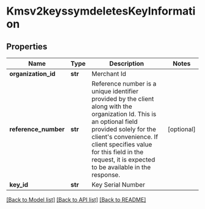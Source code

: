 # Kmsv2keyssymdeletesKeyInformation

## Properties
Name | Type | Description | Notes
------------ | ------------- | ------------- | -------------
**organization_id** | **str** | Merchant Id  | 
**reference_number** | **str** | Reference number is a unique identifier provided by the client along with the organization Id. This is an optional field provided solely for the client&#39;s convenience. If client specifies value for this field in the request, it is expected to be available in the response.  | [optional] 
**key_id** | **str** | Key Serial Number | 

[[Back to Model list]](../README.md#documentation-for-models) [[Back to API list]](../README.md#documentation-for-api-endpoints) [[Back to README]](../README.md)


